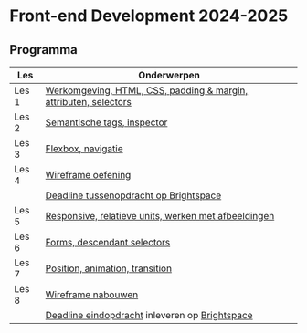 # Front-end Development 2024-2025

## Programma

| Les   | Onderwerpen                                                                                                                                                                      |
| ----- | -------------------------------------------------------------------------------------------------------------------------------------------------------------------------------- |
| Les 1 | [Werkomgeving, HTML, CSS, padding & margin, attributen, selectors](./les1)                                                                                                       |
| Les 2 | [Semantische tags, inspector](./les2)                                                                                                                                            |
| Les 3 | [Flexbox, navigatie](./les3)                                                                                                                                                     |
| Les 4 | [Wireframe oefening](./les4)                                                                                                                                                     |
|       | [Deadline tussenopdracht op Brightspace](https://brightspace.hr.nl/d2l/lms/dropbox/user/folder_submit_files.d2l?db=97467&grpid=0&isprv=0&bp=0&ou=192811)                         |
| Les 5 | [Responsive, relatieve units, werken met afbeeldingen](./les5)                                                                                                                   |
| Les 6 | [Forms, descendant selectors](./les6)                                                                                                                                            |
| Les 7 | [Position, animation, transition](./les7)                                                                                                                                        |
| Les 8 | [Wireframe nabouwen](eindopdracht)                                                                                                                                               |
|       | [Deadline eindopdracht](eindopdracht) inleveren op [Brightspace](https://brightspace.hr.nl/d2l/lms/dropbox/user/folder_submit_files.d2l?db=97504&grpid=0&isprv=0&bp=0&ou=192811) |
